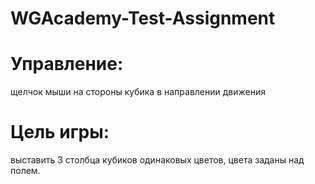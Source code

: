 # WGAcademy-Test-Assignment

# Управление: 
щелчок мыши на стороны кубика в направлении движения

# Цель игры: 
выставить 3 столбца кубиков одинаковых цветов, цвета заданы над полем.
